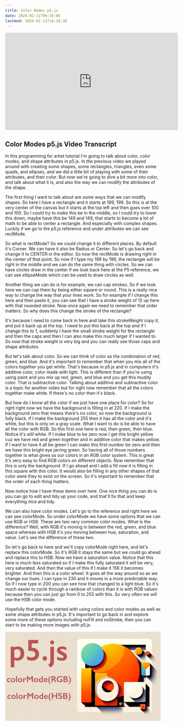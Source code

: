 ```yaml
---
title: Color Modes p5.js
date: 2024-01-11T06:35:05
lastmod: 2024-01-11T16:10:30
---
```


<div class="iframe-16-9-container">
<iframe class="youTubeIframe" width="560" height="315" src="https://www.youtube.com/embed/uBj4dZmxONA?si=e3HsTRd8_PHR8KZo?rel=0" title="YouTube video player" frameborder="0" allow="accelerometer; autoplay; clipboard-write; encrypted-media; gyroscope; picture-in-picture; web-share" allowfullscreen></iframe>
</div>

## Color Modes p5.js Video Transcript

In this programming for artist tutorial I'm going to talk about color, color modes, and shape attributes in p5.js. In the previous video we played around with creating some shapes, some rectangles, triangles, even some quads, and ellipses, and we did a little bit of playing with some of their attributes, and their color. But now we're going to dive a bit more into color, and talk about what it is, and also the way we can modify the attributes of the shape.

The first thing I want to talk about are some ways that we can modify shapes. So here I have a rectangle and it starts at 199, 199. So this is at the very center of the canvas but it starts at the top left and then goes over 100 and 100. So I could try to make this be in the middle, so I could try to lower this down, maybe have this be 149 and 149, that starts to become a lot of math to be able to center a rectangle. And especially with complex shapes. Luckily if we go to the p5.js reference and under attributes we can see rectMode.

So what is rectMode? So we could change it to different places. By default it's Corner. We can have it also be Radius or Center. So let's go back and change it to CENTER in the editor. So now the rectMode is drawing right in the center of that point. So now if I type my 199 by 199, the rectangle will be right in the middle and we can do the same thing with circles. So we can have circles draw in the center if we look back here at the P5 reference, we can see ellipseMode which can be used to draw circles as well.

Another thing we can do is for example, we can cap strokes. So if we look here we can cap them by being either square or round. This is a really nice way to change the way that your lines work. So for example if I change this here and then paste it, you can see that I have a stroke weight of 12 up here with that rounded stroke. Now once again we need to remember that order matters. So why does this change the stroke of the rectangle?

It's because I need to come back in here and take this strokeWeight copy it, and put it back up at the top. I need to put this back at the top and if I change this to 1, suddenly I have the small stroke weight for the rectangle and then the caps and then I can also make this much larger if I wanted to. So now that stroke weight is very big and you can really see those caps and shape attributes.

But let's talk about color. So we can think of color as the combination of red, green, and blue. And it's important to remember that when you mix all of the colors together you get white. That's because in p5.js and in computers it's additive color, color made with light. This is different than if you're using using paint and you mix up red, green, and blue and you get this muddy color. That is subtractive color. Talking about additive and subtractive color is a topic for another video but for right now remember that all the colors together make white. If there's no color then it's black.

But how do I know all the color if we just have one place for color? So for right right now we have the background is filling in at 220. If I make the background zero that means there's no color, so now the background is fully black. If I make the background 255 then it has all the color and it's white, but this is only on a gray scale. What I want to do is be able to have all the color with RGB. So this first one here is red, then green, then blue. Notice it's still white. If I make blue to be zero now I get this bright yellow cuz we have red and green together and in additive color that makes yellow. If I want to have it all be green I can make this first number be zero and then we have this bright eye jarring green. So having all of those numbers together is what gives us our colors in an RGB color system. This is great it's very easy to find RGB colors on different objects. Now remember that this is only the background. If I go ahead and I add a fill now it is filling in this square with this color. It would also be filling in any other shapes of that color were they to exist on the screen. So it's important to remember that the order of each thing matters.

Now notice how I have these items over here. One nice thing you can do is you can go to edit and tidy up your code, and that'll fix that and keep everything nice and tidy.

We can also have color modes. Let's go to the reference and right here we can see colorMode. So under colorMode we have some options that we can use RGB or HSB. These are two very common color modes. What is the difference? Well, with RGB it's moving in between the red, green, and blue space whereas with HSB it's you moving between hue, saturation, and value. Let's see the difference of these two.

So let's go back to here and we'll copy colorMode right here, and let's replace this colorMode. So it's RGB it stays the same but we could go ahead and replace this to HSB. Now we have a saturation value. Notice that this here is much less saturated so if I make this fully saturated it will be very, very saturated. And then the value of this if I make it 156 it becomes brighter. And then this is a color wheel. It goes all the way around so as we change our hues. I can type in 230 and it moves in a more predictable way. So if I now type in 200 you can see how that changed to a light blue. So it's much easier to cycle through a rainbow of colors than it is with RGB values because then you can just go from 0 to 255 with this. So very often we will use the HSB color mode.

Hopefully that gets you started with using colors and color modes as well as some shape attributes in p5.js. It's important to go back in and explore some more of these options including noFill and noStroke, then you can start to be making more images with p5.js

[![p5.js Color Mode Basics](./attachments/p5-js-color-modes-basic-thumb.png)](./attachments/p5-js-color-modes-basic-thumb.png)
